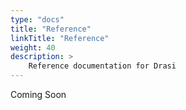 ```yaml
---
type: "docs"
title: "Reference"
linkTitle: "Reference"
weight: 40
description: >
    Reference documentation for Drasi
---
```


Coming Soon